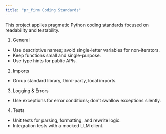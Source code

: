```yaml
---
title: "pr_firm Coding Standards"
---
```


This project applies pragmatic Python coding standards focused on readability and testability.

1. General

- Use descriptive names; avoid single-letter variables for non-iterators.
- Keep functions small and single-purpose.
- Use type hints for public APIs.

2. Imports

- Group standard library, third-party, local imports.

3. Logging & Errors

- Use exceptions for error conditions; don't swallow exceptions silently.

4. Tests

- Unit tests for parsing, formatting, and rewrite logic.
- Integration tests with a mocked LLM client.
